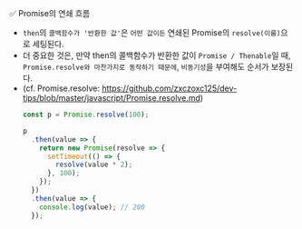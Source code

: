✅ Promise의 연쇄 흐름
* `then`의 `콜백함수가 '반환한 값'`은 `어떤 값이든` 연쇄된 Promise의 `resolve(이룸)`으로 세팅된다.
* 더 중요한 것은, 만약 then의 콜백함수가 반환한 값이 `Promise / Thenable`일 때, `Promise.resolve와 마찬가지로 동작하기 때문에`, `비동기성`을 부여해도 순서가 보장된다.
* (cf. Promise.resolve: https://github.com/zxczoxc125/dev-tips/blob/master/javascript/Promise.resolve.md)   
  ```javascript
  const p = Promise.resolve(100);

  p
    .then(value => {
      return new Promise(resolve => {
        setTimeout(() => {
          resolve(value * 2);
        }, 100);
      });
    })
    .then(value => {
      console.log(value); // 200
    });
  ```